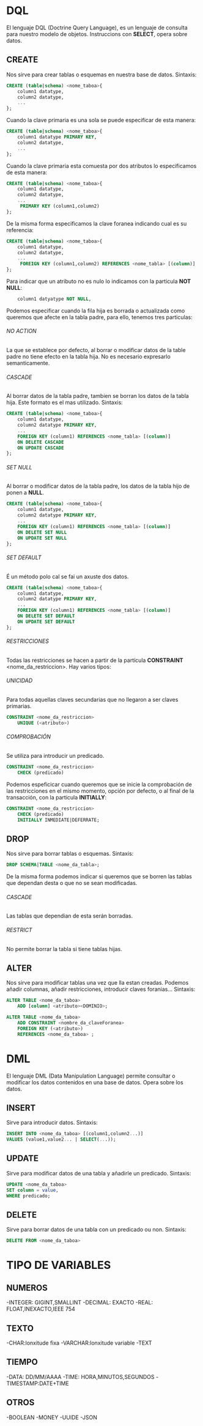 # DQL #
El lenguaje DQL (Doctrine Query Language), es un lenguaje de consulta para nuestro modelo de objetos. Instruccions con **SELECT**, opera sobre datos.

## CREATE ##
Nos sirve para crear tablas o esquemas en nuestra base de datos.
Sintaxis:
~~~sql
CREATE (table|schema) <nome_taboa>{
    column1 datatype,
    column2 datatype,
    ...
};
~~~~

Cuando la clave primaria es una sola se puede especificar de esta manera:
~~~sql
CREATE (table|schema) <nome_taboa>{
    column1 datatype PRIMARY KEY,
    column2 datatype,
    ...
};
~~~
Cuando la clave primaria esta comuesta por dos atributos lo especificamos de esta manera:
~~~sql
CREATE (table|schema) <nome_taboa>{
    column1 datatype,
    column2 datatype,
    ...
     PRIMARY KEY (column1,column2)
};
~~~
De la misma forma especificamos la clave foranea indicando cual es su referencia:
~~~sql
CREATE (table|schema) <nome_taboa>{
    column1 datatype,
    column2 datatype,
    ...
     FOREIGN KEY (column1,column2) REFERENCES <nome_tabla> [(column)]
}; 
~~~
Para indicar que un atributo no es nulo lo indicamos con la particula **NOT NULL**:
~~~sql
    column1 datyatype NOT NULL,
~~~
Podemos especificar cuando la fila hija es borrada o actualizada como queremos que afecte en la tabla padre, para ello, tenemos tres particulas:

###### NO ACTION ######
La que se establece por defecto, al borrar o modificar datos de la table padre no tiene efecto en la tabla hija. No es necesario expresarlo semanticamente.

###### CASCADE ######
Al borrar datos de la tabla padre, tambien se borran los datos de la tabla hija. Este formato es el mas utilizado.
Sintaxis:
~~~sql
CREATE (table|schema) <nome_taboa>{
    column1 datatype,
    column2 datatype PRIMARY KEY,
    ...
    FOREIGN KEY (column1) REFERENCES <nome_tabla> [(column)]
    ON DELETE CASCADE
    ON UPDATE CASCADE
}; 
~~~

###### SET NULL ######
Al borrar o modificar datos de la tabla padre, los datos de la tabla hijo de ponen a **NULL**.
~~~sql
CREATE (table|schema) <nome_taboa>{
    column1 datatype,
    column2 datatype PRIMARY KEY,
    ...
    FOREIGN KEY (column1) REFERENCES <nome_tabla> [(column)]
    ON DELETE SET NULL
    ON UPDATE SET NULL
};
~~~
###### SET DEFAULT ######
É un método polo cal se fai un axuste dos datos. 
~~~sql
CREATE (table|schema) <nome_taboa>{
    column1 datatype,
    column2 datatype PRIMARY KEY,
    ...
    FOREIGN KEY (column1) REFERENCES <nome_tabla> [(column)]
    ON DELETE SET DEFAULT
    ON UPDATE SET DEFAULT
};
~~~
###### RESTRICCIONES #######
Todas las restricciones se hacen a partir de la partícula **CONSTRAINT** <nome_da_restriccion>. Hay varios tipos:

###### UNICIDAD ######
Para todas aquellas claves secundarias que no llegaron a ser claves primarias.
~~~sql
CONSTRAINT <nome_da_restriccion>
    UNIQUE (<atributo>)
~~~
###### COMPROBACIÓN ######
Se utiliza para introducir un predicado.
~~~sql
CONSTRAINT <nome_da_restriccion>
    CHECK (predicado)
~~~

Podemos espeficicar cuando queremos que se inicie la comprobación de las restricciones en el mismo momento, opción por defecto, o al final de la transacción, con la particula **INITIALLY**:
~~~sql
CONSTRAINT <nome_da_restriccion>
    CHECK (predicado)
    INITIALLY INMEDIATE|DEFERRATE;
~~~

## DROP ##
Nos sirve para borrar tablas o esquemas.
Sintaxis:
~~~sql
DROP SCHEMA|TABLE <nome_da_tabla>;
~~~
De la misma forma podemos indicar si queremos que se borren las tablas que dependan desta o que no se sean modificadas.
###### CASCADE ######
Las tablas que dependian de esta serán borradas.
###### RESTRICT ######
No permite borrar la tabla si tiene tablas hijas.

## ALTER ##
Nos sirve para modificar tablas una vez que lla estan creadas. Podemos añadir columnas, añadir restricciones, introducir claves foranias...
Sintaxis:
~~~sql
ALTER TABLE <nome_da_taboa>
    ADD [column] <atributo><DOMINIO>;
~~~
~~~sql
ALTER TABLE <nome_da_taboa>
    ADD CONSTRAINT <nombre_da_claveForanea>
    FOREIGN KEY (<atributo>)
    REFERENCES <nome_da_taboa> ;
~~~

# DML #
El lenguaje DML (Data Manipulation Language) permite consultar o modificar los datos contenidos en una base de datos. Opera sobre los datos.

## INSERT ##
Sirve para introducir datos.
Sintaxis:
~~~sql
INSERT INTO <nome_da_taboa> [(column1,column2...)]
VALUES (value1,value2... | SELECT(...));
~~~
## UPDATE ##
Sirve para modificar datos de una tabla y añadirle un predicado.
Sintaxis:
~~~sql
UPDATE <nome_da_taboa>
SET column = value, 
WHERE predicado;
~~~
## DELETE ##
Sirve para borrar datos de una tabla con un predicado ou non.
Sintaxis:
~~~sql
DELETE FROM <nome_da_taboa>
~~~
 # TIPO DE VARIABLES #
## NUMEROS ##
-INTEGER: GIGINT,SMALLINT
-DECIMAL: EXACTO
-REAL: FLOAT,INEXACTO,IEEE 754
## TEXTO ##
-CHAR:lonxitude fixa
-VARCHAR:lonxitude variable
-TEXT
## TIEMPO ##
-DATA: DD/MM/AAAA
-TIME: HORA,MINUTOS,SEGUNDOS
-TIMESTAMP:DATE+TIME
## OTROS ##
-BOOLEAN
-MONEY
-UUIDE
-JSON

